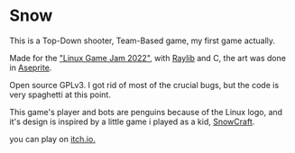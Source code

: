 # Snow

This is a Top-Down shooter, Team-Based game, my first game actually.

Made for the <a href =https://itch.io/jam/linux-game-jam-2022>"Linux Game Jam 2022"</a>, with <a href = https://www.raylib.com/index.html>Raylib</a> and C, the art was done in <a href=https://www.aseprite.org/>Aseprite</a>.

Open source GPLv3. I got rid of most of the crucial bugs, but the code is very spaghetti at this point. 

This game's player and bots are penguins because of the Linux logo, and it's design is inspired by a little game i played as a kid, <a href =https://www.myabandonware.com/game/snowcraft-du6>SnowCraft</a>.

you can play on <a href = https://cosmicnomad.itch.io/snow>itch.io.</a>
